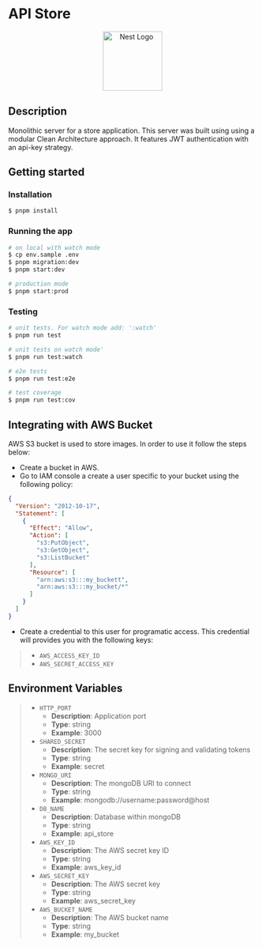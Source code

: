 # API Store
<p align="center">
  <a href="http://nestjs.com/" target="blank"><img src="https://nestjs.com/img/logo-small.svg" width="120" alt="Nest Logo" /></a>
</p>

## Description

Monolithic server for a store application. This server was built using using a modular Clean Architecture approach. It features JWT authentication with an api-key strategy.

## Getting started

### Installation

```bash
$ pnpm install
```

### Running the app

```bash
# on local with watch mode
$ cp env.sample .env
$ pnpm migration:dev
$ pnpm start:dev

# production mode
$ pnpm start:prod
```

### Testing

```bash
# unit tests. For watch mode add: ':watch'
$ pnpm run test

# unit tests on watch mode'
$ pnpm run test:watch

# e2e tests
$ pnpm run test:e2e

# test coverage
$ pnpm run test:cov
```

## Integrating with AWS Bucket
AWS S3 bucket is used to store images. In order to use it follow the steps below:
- Create a bucket in AWS.
- Go to IAM console a create a user specific to your bucket using the following policy:
```json
{
  "Version": "2012-10-17",
  "Statement": [
    {
      "Effect": "Allow",
      "Action": [
        "s3:PutObject",
        "s3:GetObject",
        "s3:ListBucket"
      ],
      "Resource": [
        "arn:aws:s3:::my_buckett",
        "arn:aws:s3:::my_bucket/*"
      ]
    }
  ]
}
```
- Create a credential to this user for programatic access. This credential will provides you with the following keys:
> - `AWS_ACCESS_KEY_ID`
> - `AWS_SECRET_ACCESS_KEY`

## Environment Variables

> - `HTTP_PORT`
>   - **Description**: Application port
>   - **Type**: string
>   - **Example**: 3000
> - `SHARED_SECRET`
>   - **Description**: The secret key for signing and validating tokens
>   - **Type**: string
>   - **Example**: secret
> - `MONGO_URI`
>   - **Description**: The mongoDB URI to connect
>   - **Type**: string
>   - **Example**: mongodb://username:password@host
> - `DB_NAME`
>   - **Description**: Database within mongoDB
>   - **Type**: string
>   - **Example**: api_store
> - `AWS_KEY_ID`
>   - **Description**: The AWS secret key ID
>   - **Type**: string
>   - **Example**: aws_key_id
> - `AWS_SECRET_KEY`
>   - **Description**: The AWS secret key
>   - **Type**: string
>   - **Example**: aws_secret_key
> - `AWS_BUCKET_NAME`
>   - **Description**: The AWS bucket name
>   - **Type**: string
>   - **Example**: my_bucket